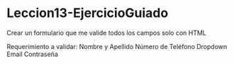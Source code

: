 # Leccion13-EjercicioGuiado
  Crear un formulario que me valide todos los campos solo con HTML

  Requerimiento a validar: 
    Nombre y Apellido
    Número de Teléfono
    Dropdown
    Email
    Contraseña
